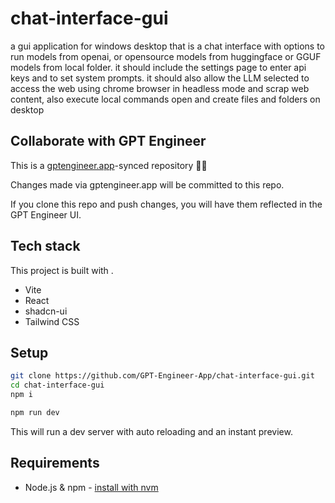 # chat-interface-gui

a gui application for windows desktop that is a chat interface with options to run models from openai, or opensource models from huggingface or GGUF models from local folder. it should include the settings page to enter api keys and to set system prompts. it should also allow the LLM selected to access the web using chrome browser in headless mode and scrap web content, also execute local commands open and create files and folders on desktop

## Collaborate with GPT Engineer

This is a [gptengineer.app](https://gptengineer.app)-synced repository 🌟🤖

Changes made via gptengineer.app will be committed to this repo.

If you clone this repo and push changes, you will have them reflected in the GPT Engineer UI.

## Tech stack

This project is built with .

- Vite
- React
- shadcn-ui
- Tailwind CSS

## Setup

```sh
git clone https://github.com/GPT-Engineer-App/chat-interface-gui.git
cd chat-interface-gui
npm i
```

```sh
npm run dev
```

This will run a dev server with auto reloading and an instant preview.

## Requirements

- Node.js & npm - [install with nvm](https://github.com/nvm-sh/nvm#installing-and-updating)

